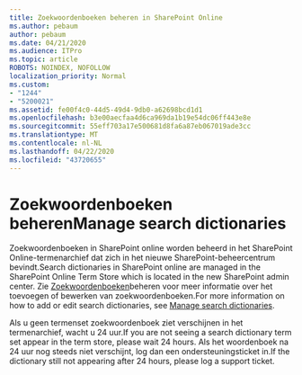 ```yaml
---
title: Zoekwoordenboeken beheren in SharePoint Online
ms.author: pebaum
author: pebaum
ms.date: 04/21/2020
ms.audience: ITPro
ms.topic: article
ROBOTS: NOINDEX, NOFOLLOW
localization_priority: Normal
ms.custom:
- "1244"
- "5200021"
ms.assetid: fe00f4c0-44d5-49d4-9db0-a62698bcd1d1
ms.openlocfilehash: b3e00aecfaa4d6ca969da1b19e54dc06ff443e8e
ms.sourcegitcommit: 55eff703a17e500681d8fa6a87eb067019ade3cc
ms.translationtype: MT
ms.contentlocale: nl-NL
ms.lasthandoff: 04/22/2020
ms.locfileid: "43720655"
---
```

# <a name="manage-search-dictionaries"></a><span data-ttu-id="48b8e-102">Zoekwoordenboeken beheren</span><span class="sxs-lookup"><span data-stu-id="48b8e-102">Manage search dictionaries</span></span>

<span data-ttu-id="48b8e-103">Zoekwoordenboeken in SharePoint online worden beheerd in het SharePoint Online-termenarchief dat zich in het nieuwe SharePoint-beheercentrum bevindt.</span><span class="sxs-lookup"><span data-stu-id="48b8e-103">Search dictionaries in SharePoint online are managed in the SharePoint Online Term Store which is located in the new SharePoint admin center.</span></span> <span data-ttu-id="48b8e-104">Zie [Zoekwoordenboeken](https://go.microsoft.com/fwlink/?linkid=2044669&amp;clcid=0x409)beheren voor meer informatie over het toevoegen of bewerken van zoekwoordenboeken.</span><span class="sxs-lookup"><span data-stu-id="48b8e-104">For more information on how to add or edit search dictionaries, see [Manage search dictionaries](https://go.microsoft.com/fwlink/?linkid=2044669&amp;clcid=0x409).</span></span>
  
<span data-ttu-id="48b8e-105">Als u geen termenset zoekwoordenboek ziet verschijnen in het termenarchief, wacht u 24 uur.</span><span class="sxs-lookup"><span data-stu-id="48b8e-105">If you are not seeing a search dictionary term set appear in the term store, please wait 24 hours.</span></span> <span data-ttu-id="48b8e-106">Als het woordenboek na 24 uur nog steeds niet verschijnt, log dan een ondersteuningsticket in.</span><span class="sxs-lookup"><span data-stu-id="48b8e-106">If the dictionary still not appearing after 24 hours, please log a support ticket.</span></span>
  